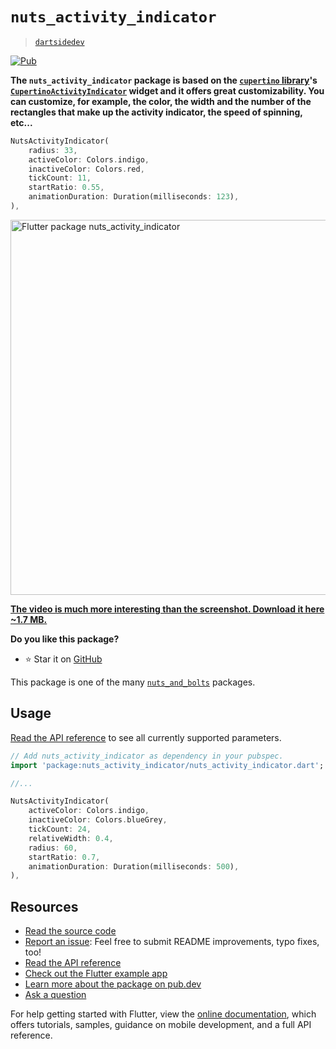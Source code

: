 # `nuts_activity_indicator`

> [`dartsidedev`](https://github.com/dartsidedev)

[![Pub](https://img.shields.io/pub/v/nuts_activity_indicator.svg)](https://pub.dev/packages/nuts_activity_indicator)


**The `nuts_activity_indicator` package is based on the [`cupertino` library](https://api.flutter.dev/flutter/cupertino/cupertino-library.html)'s [`CupertinoActivityIndicator`](https://api.flutter.dev/flutter/cupertino/CupertinoActivityIndicator-class.html) widget and it offers great customizability. You can customize, for example, the color, the width and the number of the rectangles that make up the activity indicator, the speed of spinning, etc...**

```dart
NutsActivityIndicator(
    radius: 33,
    activeColor: Colors.indigo,
    inactiveColor: Colors.red,
    tickCount: 11,
    startRatio: 0.55,
    animationDuration: Duration(milliseconds: 123),
),
```

<img src="https://github.com/dartsidedev/nuts_and_bolts/blob/master/assets/nuts_activity_indicator/nuts_activity_indicator_example_app.png?raw=true" alt="Flutter package nuts_activity_indicator" height="600"/>

[**The video is much more interesting than the screenshot. Download it here ~1.7 MB.**](https://github.com/dartsidedev/nuts_and_bolts/blob/master/assets/nuts_activity_indicator/nuts_activity_indicator_example_app.mp4?raw=true)

**Do you like this package?**

* ⭐️ Star it on [GitHub](https://github.com/dartsidedev/nuts_and_bolts)


This package is one of the many [`nuts_and_bolts`](https://github.com/dartsidedev/nuts_and_bolts) packages.

## Usage

[Read the API reference](https://pub.dev/documentation/nuts_activity_indicator) to see all currently supported parameters.

```dart
// Add nuts_activity_indicator as dependency in your pubspec.
import 'package:nuts_activity_indicator/nuts_activity_indicator.dart';

//...

NutsActivityIndicator(
    activeColor: Colors.indigo,
    inactiveColor: Colors.blueGrey,
    tickCount: 24,
    relativeWidth: 0.4,
    radius: 60,
    startRatio: 0.7,
    animationDuration: Duration(milliseconds: 500),
),
```

## Resources

* [Read the source code](https://github.com/dartsidedev/nuts_and_bolts/tree/master/packages/nuts_activity_indicator)
* [Report an issue](https://github.com/dartsidedev/nuts_and_bolts/issues/new): Feel free to submit README improvements, typo fixes, too!
* [Read the API reference](https://pub.dev/documentation/nuts_activity_indicator)
* [Check out the Flutter example app](https://github.com/dartsidedev/nuts_and_bolts/tree/master/packages/nuts_activity_indicator/example)
* [Learn more about the package on pub.dev](https://pub.dev/packages/nuts_activity_indicator)
* [Ask a question](https://github.com/dartsidedev/nuts_and_bolts/issues/new)

For help getting started with Flutter, view the [online documentation](https://flutter.dev/docs), which offers tutorials, samples, guidance on mobile development, and a full API reference.
